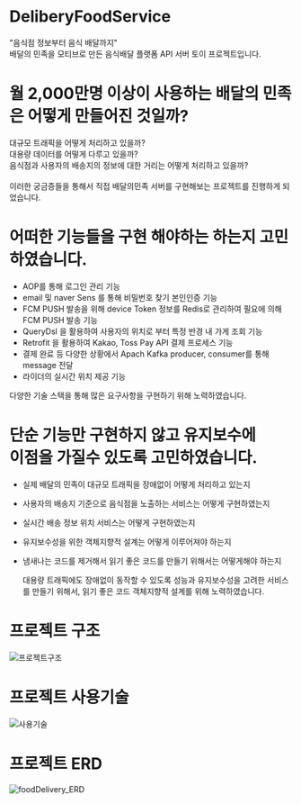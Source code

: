 # DeliberyFoodService

"음식점 정보부터 음식 배달까지"<br>
배달의 민족을 모티브로 만든 음식배달 플랫폼 API 서버 토이 프로젝트입니다.

  
# 월 2,000만명 이상이 사용하는 배달의 민족은 어떻게 만들어진 것일까?

대규모 트래픽을 어떻게 처리하고 있을까?<br>
대용량 데이터를 어떻게 다루고 있을까?<br>
음식점과 사용자의 배송지의 정보에 대한 거리는 어떻게 처리하고 있을까?<br><br>
이러한 궁금증들을 통해서 직접 배달의민족 서버를 구현해보는 프로젝트를 진행하게 되었습니다.

# 어떠한 기능들을 구현 해야하는 하는지 고민하였습니다.

* AOP를 통해 로그인 관리 기능
* email 및 naver Sens 를 통해 비밀번호 찾기 본인인증 기능
* FCM PUSH 발송을 위해 device Token 정보를 Redis로 관리하여 필요에 의해 FCM PUSH 발송 기능
* QueryDsl 을 활용하여 사용자의 위치로 부터 특정 반경 내 가게 조회 기능
* Retrofit 을 활용하여 Kakao, Toss Pay API 결제 프로세스 기능 
* 결제 완료 등 다양한 상황에서 Apach Kafka producer, consumer를 통해 message 전달
* 라이더의 실시간 위치 제공 기능

다양한 기술 스택을 통해 많은 요구사항을 구현하기 위해 노력하였습니다.
  
# 단순 기능만 구현하지 않고 유지보수에 <br> 이점을 가질수 있도록 고민하였습니다.
  
* 실제 배달의 민족이 대규모 트래픽을 장애없이 어떻게 처리하고 있는지
* 사용자의 배송지 기준으로 음식점을 노출하는 서비스는 어떻게 구현하였는지
* 실시간 배송 정보 위치 서비스는 어떻게 구현하였는지
* 유지보수성을 위한 객체지향적 설계는 어떻게 이루어져야 하는지
* 냄새나는 코드를 제거해서 읽기 좋은 코드를 만들기 위해서는 어떻게해야 하는지
 
  대용량 트래픽에도 장애없이 동작할 수 있도록 성능과 유지보수성을 고려한 서비스를 만들기 위해서, 읽기 좋은 코드 객체지향적 설계를 위해 노력하였습니다.

# 프로젝트 구조

![프로젝트구조](https://user-images.githubusercontent.com/80434153/138026837-50824929-d785-4eca-969f-1ff1e2c54761.png)

# 프로젝트 사용기술

![사용기술](https://user-images.githubusercontent.com/80434153/152683886-96b83778-3562-4e8e-9fd7-d180a0975ba1.png)


# 프로젝트 ERD

![foodDelivery_ERD](https://user-images.githubusercontent.com/80434153/152683024-5104b4d4-4de4-4309-914c-3adecd96abbf.png)


